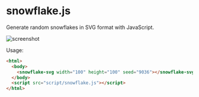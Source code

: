 # snowflake.js
Generate random snowflakes in SVG format with JavaScript.

![screenshot](https://s3.bmp.ovh/imgs/2022/04/02/f1dfee8fb33920a9.png)

Usage:
```html
<html>
  <body>
    <snowflake-svg width="100" height="100" seed="9036"></snowflake-svg>
  </body>
  <script src="script/snowflake.js"></script>
</html>
```
